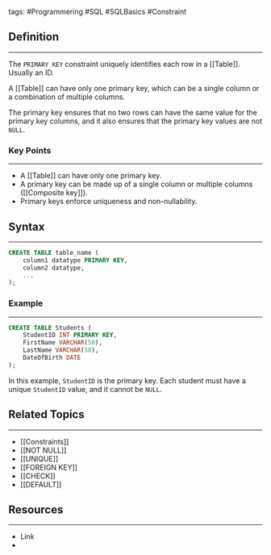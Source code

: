 tags: #Programmering #SQL #SQLBasics #Constraint

## Definition 
---
The `PRIMARY KEY` constraint uniquely identifies each row in a [[Table]]. 
Usually an ID.

A [[Table]] can have only one primary key, which can be a single column or a combination of multiple columns.

The primary key ensures that no two rows can have the same value for the primary key columns, and it also ensures that the primary key values are not `NULL`.

### Key Points
---
- A [[Table]] can have only one primary key.
- A primary key can be made up of a single column or multiple columns ([[Composite key]]).
- Primary keys enforce uniqueness and non-nullability.
## Syntax
---
```sql
CREATE TABLE table_name (
    column1 datatype PRIMARY KEY,
    column2 datatype,
    ...
);
```
### Example
---
```sql
CREATE TABLE Students (
    StudentID INT PRIMARY KEY,
    FirstName VARCHAR(50),
    LastName VARCHAR(50),
    DateOfBirth DATE
);
```

In this example, `StudentID` is the primary key. 
Each student must have a unique `StudentID` value, and it cannot be `NULL`.
## Related Topics
---
- [[Constraints]]
- [[NOT NULL]]
- [[UNIQUE]]
- [[FOREIGN KEY]]
- [[CHECK]]
- [[DEFAULT]]

## Resources
---
- Link
- 